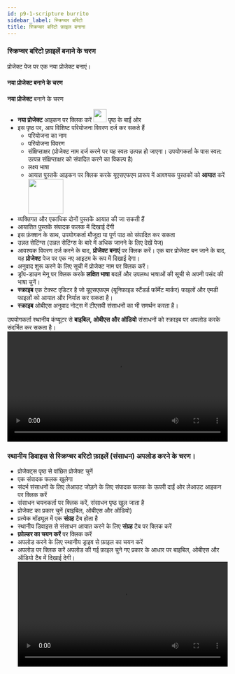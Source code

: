 ```yaml
---
id: p9-1-scripture burrito
sidebar_label: स्क्रिप्चर बरिटो
title: स्क्रिप्चर बरिटो फ़ाइल बनाना
---
```

### स्क्रिप्चर बरिटो फ़ाइलें बनाने के चरण
प्रोजेक्ट पेज पर एक नया प्रोजेक्ट बनाएं।
#### नया प्रोजेक्ट बनाने के चरण
**नया प्रोजेक्ट** बनाने के चरण
- **नया प्रोजेक्ट** आइकन पर क्लिक करें <img src="/autographaAssetsV2/how-to/new-project.png" width="30px" alt=""/>  पृष्ठ के बाईं ओर
- इस पृष्ठ पर, आप विशिष्ट परियोजना विवरण दर्ज कर सकते हैं
   - परियोजना का नाम
   - परियोजना विवरण
   - संक्षिप्ताक्षर (प्रोजेक्ट नाम दर्ज करने पर यह स्वतः उत्पन्न हो जाएगा। उपयोगकर्ता के पास स्वत: उत्पन्न संक्षिप्ताक्षर को संपादित करने का विकल्प है)
   - लक्ष्य भाषा
   - आयात पुस्तकें आइकन पर क्लिक करके यूएसएफएम प्रारूप में आवश्यक पुस्तकों को **आयात** करें <img src="/assets/importicc.png" width="80px" alt=""/>
- व्यक्तिगत और एकाधिक दोनों पुस्तकें आयात की जा सकती हैं
- आयातित पुस्तकें संपादक फलक में दिखाई देंगी
- इस फ़ंक्शन के साथ, उपयोगकर्ता मौजूदा या पूर्ण पाठ को संपादित कर सकता
- उन्नत सेटिंग्स (उन्नत सेटिंग्स के बारे में अधिक जानने के लिए देखें पेज) 
- आवश्यक विवरण दर्ज करने के बाद, **प्रोजेक्ट बनाएं** पर क्लिक करें।
एक बार प्रोजेक्ट बन जाने के बाद, यह **प्रोजेक्ट** पेज पर एक नए आइटम के रूप में दिखाई देगा।
- अनुवाद शुरू करने के लिए सूची में प्रोजेक्ट नाम पर क्लिक करें।
- ड्रॉप-डाउन मेनू पर क्लिक करके **लक्षित भाषा** बदलें और उपलब्ध भाषाओं की सूची से अपनी पसंद की भाषा चुनें।
- **स्क्राइब** एक टेक्स्ट एडिटर है जो यूएसएफएम (यूनिफाइड स्टैंडर्ड फॉर्मेट मार्कर) फाइलों और एमडी फाइलों को आयात और निर्यात कर सकता है।
- **स्क्राइब** ओबीएस अनुवाद नोट्स में टीएसवी संसाधनों का भी समर्थन करता है।

उपयोगकर्ता स्थानीय कंप्यूटर से **बाइबिल, ओबीएस और ऑडियो** संसाधनों को स्क्राइब पर अपलोड करके संदर्भित कर सकता है। 
<video controls src="/0.8.1/en_burritofile_create.mp4" width="100%" type="video/mp4"></video>

### स्थानीय डिवाइस से स्क्रिप्चर बरिटो फ़ाइलें (संसाधन) अपलोड करने के चरण।
- प्रोजेक्ट्स पृष्ठ से वांछित प्रोजेक्ट चुनें
- एक संपादक फलक खुलेगा 
- संदर्भ संसाधनों के लिए लेआउट जोड़ने के लिए संपादक फलक के ऊपरी दाईं ओर लेआउट आइकन पर क्लिक करें
- संसाधन चयनकर्ता पर क्लिक करें, संसाधन पृष्ठ खुल जाता है
- प्रोजेक्ट का प्रकार चुनें (बाइबिल, ओबीएस और ऑडियो)
- प्रत्येक मॉड्यूल में एक **संग्रह** टैब होता है
- स्थानीय डिवाइस से संसाधन आयात करने के लिए **संग्रह** टैब पर क्लिक करें
- **फ़ोल्डर का चयन करें** पर क्लिक करें
- अपलोड करने के लिए स्थानीय ड्राइव से फ़ाइल का चयन करें
- अपलोड पर क्लिक करें 
अपलोड की गई फ़ाइल चुने गए प्रकार के आधार पर बाइबिल, ओबीएस और ऑडियो टैब में दिखाई देगी।
<video controls src="/0.8.1/en_burritofile_import.mp4" width="100%" type="video/mp4"></video>
 